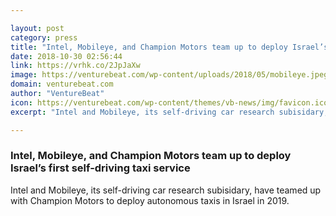 ```yaml
---

layout: post
category: press
title: "Intel, Mobileye, and Champion Motors team up to deploy Israel’s first self-driving taxi service"
date: 2018-10-30 02:56:44
link: https://vrhk.co/2JpJaXw
image: https://venturebeat.com/wp-content/uploads/2018/05/mobileye.jpeg?fit=1280%2C854&strip=all
domain: venturebeat.com
author: "VentureBeat"
icon: https://venturebeat.com/wp-content/themes/vb-news/img/favicon.ico
excerpt: "Intel and Mobileye, its self-driving car research subisidary, have teamed up with Champion Motors to deploy autonomous taxis in Israel in 2019."

---
```


### Intel, Mobileye, and Champion Motors team up to deploy Israel’s first self-driving taxi service

Intel and Mobileye, its self-driving car research subisidary, have teamed up with Champion Motors to deploy autonomous taxis in Israel in 2019.